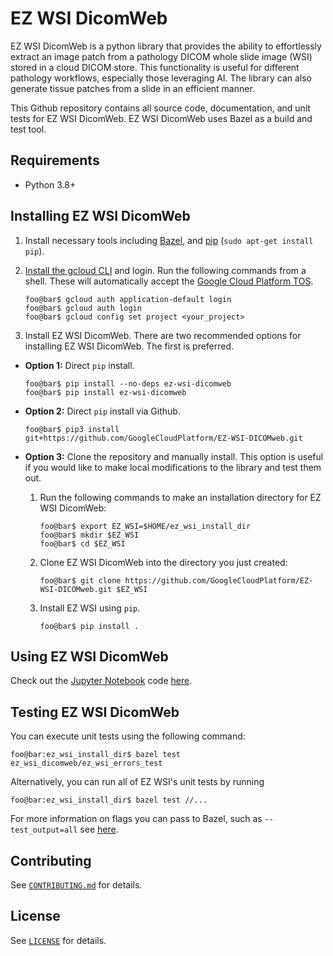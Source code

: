 # EZ WSI DicomWeb

EZ WSI DicomWeb is a python library that provides the ability to effortlessly
extract an image patch from a pathology DICOM whole slide image (WSI) stored in
a cloud DICOM store. This functionality is useful for different pathology
workflows, especially those leveraging AI. The library can also generate tissue
patches from a slide in an efficient manner.

This Github repository contains all source code, documentation, and unit tests
for EZ WSI DicomWeb. EZ WSI DicomWeb uses Bazel as a build and test tool.

## Requirements

- Python 3.8+

## Installing EZ WSI DicomWeb

1. Install necessary tools including [Bazel](https://bazel.build/install), and
[pip](https://pypi.org/project/pip/) (`sudo apt-get install pip`).

2. [Install the gcloud CLI](https://cloud.google.com/sdk/docs/install) and
login. Run the following commands from a shell. These will automatically accept
the [Google Cloud Platform TOS](https://cloud.google.com/terms).

    ```shell
    foo@bar$ gcloud auth application-default login
    foo@bar$ gcloud auth login
    foo@bar$ gcloud config set project <your_project>
    ```
3. Install EZ WSI DicomWeb. There are two recommended options for installing
EZ WSI DicomWeb. The first is preferred.

  - **Option 1:** Direct `pip` install.

      ```shell
      foo@bar$ pip install --no-deps ez-wsi-dicomweb
      foo@bar$ pip install ez-wsi-dicomweb
      ```

  - **Option 2:** Direct `pip` install via Github.

      ```shell
      foo@bar$ pip3 install git+https://github.com/GoogleCloudPlatform/EZ-WSI-DICOMweb.git

  - **Option 3:** Clone the repository and manually install. This option is
  useful if you would like to make local modifications to the library and
  test them out.

      1. Run the following commands to make an installation directory for
      EZ WSI DicomWeb:

          ```shell
          foo@bar$ export EZ_WSI=$HOME/ez_wsi_install_dir
          foo@bar$ mkdir $EZ_WSI
          foo@bar$ cd $EZ_WSI
          ```

      2. Clone EZ WSI DicomWeb into the directory you just created:

          ```shell
          foo@bar$ git clone https://github.com/GoogleCloudPlatform/EZ-WSI-DICOMweb.git $EZ_WSI
          ```

      3. Install EZ WSI using `pip`.

          ```shell
          foo@bar$ pip install .
          ```

## Using EZ WSI DicomWeb

Check out the [Jupyter Notebook](https://jupyter.org/install)
code [here](https://github.com/GoogleCloudPlatform/EZ-WSI-DICOMweb/blob/main/ez_wsi_demo.ipynb).

## Testing EZ WSI DicomWeb

You can execute unit tests using the following command:

```shell
foo@bar:ez_wsi_install_dir$ bazel test ez_wsi_dicomweb/ez_wsi_errors_test
```

Alternatively, you can run all of EZ WSI's unit tests by running

```shell
foo@bar:ez_wsi_install_dir$ bazel test //...
```

For more information on flags you can pass to Bazel, such as `--test_output=all`
see [here](https://docs.bazel.build/versions/2.0.0/command-line-reference.html).

## Contributing

See [`CONTRIBUTING.md`](CONTRIBUTING.md) for details.

## License

See [`LICENSE`](LICENSE) for details.